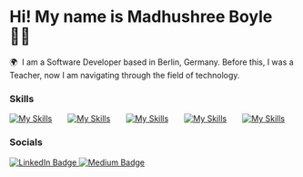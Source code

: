 Hi! My name is Madhushree Boyle ✌🏽 
========================================================================================================================================

🌍  I am a Software Developer based in Berlin, Germany. Before this, I was a Teacher, now I am navigating through the field of technology.
<br/>

### Skills

[![My Skills](https://skillicons.dev/icons?i=html,css,js)](https://skillicons.dev) &nbsp;&nbsp;&nbsp;&nbsp;&nbsp; [![My Skills](https://skillicons.dev/icons?i=bootstrap,tailwind,materialui)](https://skillicons.dev) &nbsp;&nbsp;&nbsp;&nbsp;&nbsp; [![My Skills](https://skillicons.dev/icons?i=mongodb,express,react,typescript,nodejs,python)](https://skillicons.dev) &nbsp;&nbsp;&nbsp;&nbsp;&nbsp; [![My Skills](https://skillicons.dev/icons?i=wordpress,webflow)](https://skillicons.dev) &nbsp;&nbsp;&nbsp;&nbsp;&nbsp; [![My Skills](https://skillicons.dev/icons?i=figma,postman)](https://skillicons.dev)
<br/>

### Socials

<div id="badges">
  <a href="https://www.linkedin.com/in/madhushreeboyle-fullstackdeveloper/">
    <img src="https://img.shields.io/badge/LinkedIn-blue?style=for-the-badge&logo=linkedin&logoColor=white" alt="LinkedIn Badge"/>
  </a>
  <a href="https://medium.com/@madhushree.b">
    <img src="https://img.shields.io/badge/medium-blue?style=for-the-badge&logo=medium&logoColor=white" alt="Medium Badge"/>
  </a>
</div>
